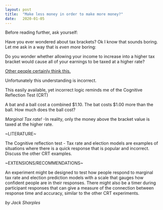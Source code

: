 ```yaml
---
layout: post
title:  "Make less money in order to make more money?"
date:   2020-01-05
---
```


Before reading further, ask yourself:

Have you ever wondered about tax brackets? Ok I know that sounds boring. Let me ask in a way that is *even more* boring:

Do you wonder whether allowing your income to increase into a higher tax bracket would cause all of your earnings to be taxed at a higher rate?

[Other people certainly think this.](https://www.fool.com/taxes/2019/01/11/the-most-misunderstood-thing-about-income-taxes.aspx)

Unfortunately this understanding is incorrect. 

This easily available, yet incorrect logic reminds me of the Cognitive Reflection Test (CRT)

A bat and a ball cost a combined $1.10. The bat costs $1.00 more than the ball. How much does the ball cost?



*Marginal Tax rate!*
-In reality, only the money above the bracket value is taxed at the higher rate.





~LITERATURE~

The Cognitive reflection test - Tax rate and election models are examples of situations where there is a quick response that is popular and incorrect. Discuss the other CRT examples.


~EXTENSIONS/RECOMMENDATIONS~

An experiment might be designed to test how people respond to marginal tax rate and election prediction models with a scale that gauges how confident people are in their responses. There might also be a timer during participant responses that can give a measure of the connection between response time and accuracy, similar to the other CRT experiments.


*by Jack Sharples*
